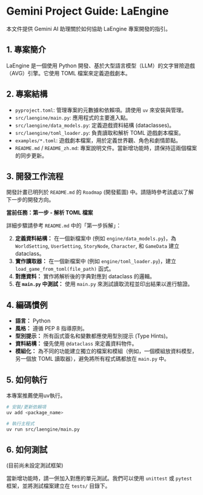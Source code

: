 # Gemini Project Guide: LaEngine

本文件提供 Gemini AI 助理關於如何協助 LaEngine 專案開發的指引。

## 1. 專案簡介

LaEngine 是一個使用 Python 開發、基於大型語言模型（LLM）的文字冒險遊戲（AVG）引擎。它使用 TOML 檔案來定義遊戲劇本。

## 2. 專案結構

-   `pyproject.toml`: 管理專案的元數據和依賴項。請使用 `uv` 來安裝與管理。
-   `src/laengine/main.py`: 應用程式的主要進入點。
-   `src/laengine/data_models.py`: 定義遊戲資料結構 (dataclasses)。
-   `src/laengine/toml_loader.py`: 負責讀取和解析 TOML 遊戲劇本檔案。
-   `examples/*.toml`: 遊戲劇本檔案，用於定義世界觀、角色和劇情節點。
-   `README.md` / `README_zh.md`: 專案說明文件。當新增功能時，請保持這兩個檔案的同步更新。

## 3. 開發工作流程

開發計畫已明列於 `README.md` 的 `Roadmap` (開發藍圖) 中。請隨時參考該處以了解下一步的開發方向。

**當前任務：第一步 - 解析 TOML 檔案**

詳細步驟請參考 `README.md` 中的「第一步拆解」：

2.  **定義資料結構：** 在一個新檔案中 (例如 `engine/data_models.py`)，為 `WorldSetting`, `UserSetting`, `StoryNode`, `Character`, 和 `GameData` 建立 dataclass。
3.  **實作讀取器：** 在一個新檔案中 (例如 `engine/toml_loader.py`)，建立 `load_game_from_toml(file_path)` 函式。
4.  **對應資料：** 實作將解析後的字典對應到 dataclass 的邏輯。
5.  **在 `main.py` 中測試：** 使用 `main.py` 來測試讀取流程並印出結果以進行驗證。

## 4. 編碼慣例

-   **語言：** Python
-   **風格：** 遵循 PEP 8 指導原則。
-   **型別提示：** 所有函式簽名和變數都應使用型別提示 (Type Hints)。
-   **資料結構：** 優先使用 `@dataclass` 來定義資料物件。
-   **模組化：** 為不同的功能建立獨立的檔案和模組（例如，一個模組放資料模型，另一個放 TOML 讀取器），避免將所有程式碼都放在 `main.py` 中。

## 5. 如何執行

本專案推薦使用uv執行。

```bash
# 安裝/更新依賴項
uv add <package_name>

# 執行主程式
uv run src/laengine/main.py
```

## 6. 如何測試

(目前尚未設定測試框架)

當新增功能時，請一併加入對應的單元測試。我們可以使用 `unittest` 或 `pytest` 框架，並將測試檔案建立在 `tests/` 目錄下。
